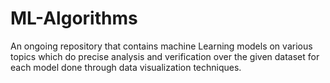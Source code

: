 # ML-Algorithms
An ongoing repository that contains machine Learning models on various topics which do precise analysis and verification over the given dataset for each model done through data visualization techniques.
